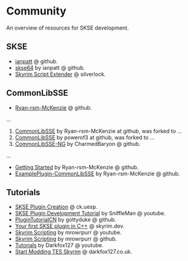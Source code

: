 # Community

An overview of resources for SKSE development.

## SKSE

- [ianpatt](https://github.com/ianpatt) @ github.
- [skse64](https://github.com/ianpatt/skse64) by ianpatt @ github.
- [Skyrim Script Extender](https://skse.silverlock.org/) @ silverlock.

## CommonLibSSE

- [Ryan-rsm-McKenzie](https://github.com/Ryan-rsm-McKenzie) @ github.

...

1. [CommonLibSSE](https://github.com/Ryan-rsm-McKenzie/CommonLibSSE) by Ryan-rsm-McKenzie at github, was forked to ...
2. [CommonLibSSE](https://github.com/powerof3/CommonLibSSE) by powerof3 at github, was forked to ...
3. [CommonLibSSE-NG](https://github.com/CharmedBaryon/CommonLibSSE-NG) by CharmedBaryon @ github.

...

- [Getting Started](https://github.com/Ryan-rsm-McKenzie/CommonLibSSE/wiki/Getting-Started) by Ryan-rsm-McKenzie @ github.
- [ExamplePlugin-CommonLibSSE](https://github.com/Ryan-rsm-McKenzie/ExamplePlugin-CommonLibSSE) by Ryan-rsm-McKenzie @ github.

## Tutorials

- [SKSE Plugin Creation](https://ck.uesp.net/wiki/SKSE_Plugin_Creation) @ ck.uesp.
- [SKSE Plugin Development Tutorial](https://www.youtube.com/watch?v=FLRhsrQ8mqw) by SniffleMan @ youtube.
- [PluginTutorialCN](https://github.com/gottyduke/PluginTutorialCN) by gottyduke @ github.
- [Your first SKSE plugin in C++](https://skyrim.dev/skse/first-plugin) @ skyrim.dev.
- [Skyrim Scripting](https://www.youtube.com/SkyrimScripting) by mrowrpurr @ youtube.
- [Skyrim Scripting](https://github.com/SkyrimScripting) by mrowrpurr @ github.
- [Tutorials](https://www.youtube.com/darkfox127) by Darkfox127 @ youtube.
- [Start Modding TES Skyrim](https://www.darkfox127.co.uk/) @ darkfox127.co.uk.